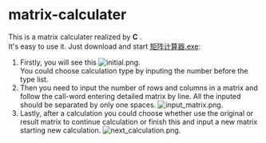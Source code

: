 # matrix-calculater
This is a matrix calculater realized by **C** .<br>
It's easy to use it. Just download and start [矩阵计算器.exe](https://github.com/zlc2208/matrix-calculater/edit/main/矩阵计算器.exe):<br>
1. Firstly, you will see this ![initial.png](https://github.com/zlc2208/matrix-calculater/edit/main/initial.png). <br>
   You could choose calculation type by inputing the number before the type list.
2. Then you need to input the number of rows and columns in a matrix and follow the call-word entering detailed matrix by line. All the inputed should be separated by only one spaces. ![input_matrix.png](https://github.com/zlc2208/matrix-calculater/edit/main/input_matrix.png).
3. Lastly, after a calculation you could choose whether use the original or result matrix to continue calculation or finish this and input a new matrix starting new calculation. ![next_calculation.png](https://github.com/zlc2208/matrix-calculater/edit/main/next_calculation.png).
